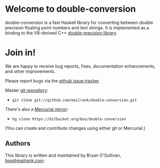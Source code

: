 # Welcome to double-conversion

double-conversion is a fast Haskell library for converting between
double precision floating point numbers and text strings.  It is
implemented as a binding to the V8-derived C++ [double-precision
library](http://code.google.com/p/double-conversion/).

# Join in!

We are happy to receive bug reports, fixes, documentation enhancements,
and other improvements.

Please report bugs via the
[github issue tracker](https://github.com/mailrank/double-conversion/issues).

Master [git repository](https://github.com/mailrank/double-conversion):

* `git clone git://github.com/mailrank/double-conversion.git`

There's also a [Mercurial mirror](https://bitbucket.org/bos/double-conversion):

* `hg clone https://bitbucket.org/bos/double-conversion`

(You can create and contribute changes using either git or Mercurial.)

Authors
-------

This library is written and maintained by Bryan O'Sullivan,
<bos@mailrank.com>.
